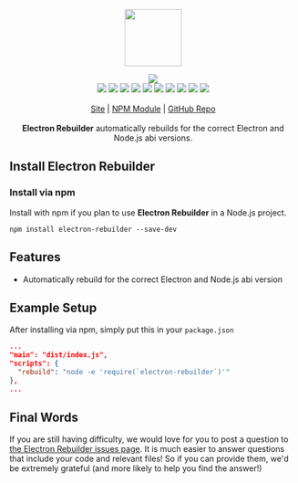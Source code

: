 <p align="center">
  <a href="https://cdn.itwcreativeworks.com/assets/itw-creative-works/images/logo/itw-creative-works-brandmark-black-x.svg">
    <img src="https://cdn.itwcreativeworks.com/assets/itw-creative-works/images/logo/itw-creative-works-brandmark-black-x.svg" width="100px">
  </a>
</p>

<p align="center">
  <img src="https://img.shields.io/github/package-json/v/itw-creative-works/electron-rebuilder.svg">
  <br>
  <img src="https://img.shields.io/david/itw-creative-works/electron-rebuilder.svg">
  <img src="https://img.shields.io/david/dev/itw-creative-works/electron-rebuilder.svg">
  <img src="https://img.shields.io/bundlephobia/min/electron-rebuilder.svg">
  <img src="https://img.shields.io/codeclimate/maintainability-percentage/itw-creative-works/electron-rebuilder.svg">
  <img src="https://img.shields.io/npm/dm/electron-rebuilder.svg">
  <img src="https://img.shields.io/node/v/electron-rebuilder.svg">
  <img src="https://img.shields.io/website/https/itwcreativeworks.com.svg">
  <img src="https://img.shields.io/github/license/itw-creative-works/electron-rebuilder.svg">
  <img src="https://img.shields.io/github/contributors/itw-creative-works/electron-rebuilder.svg">
  <img src="https://img.shields.io/github/last-commit/itw-creative-works/electron-rebuilder.svg">
  <br>
  <br>
  <a href="https://itwcreativeworks.com">Site</a> | <a href="https://www.npmjs.com/package/electron-rebuilder">NPM Module</a> | <a href="https://github.com/itw-creative-works/electron-rebuilder">GitHub Repo</a>
  <br>
  <br>
  <strong>Electron Rebuilder</strong> automatically rebuilds for the correct Electron and Node.js abi versions.
</p>

## Install Electron Rebuilder
### Install via npm
Install with npm if you plan to use **Electron Rebuilder** in a Node.js project.
```shell
npm install electron-rebuilder --save-dev
```

## Features
* Automatically rebuild for the correct Electron and Node.js abi version

## Example Setup
After installing via npm, simply put this in your `package.json`
```json
...
"main": "dist/index.js",
"scripts": {
  "rebuild": "node -e 'require(`electron-rebuilder`)'"
},
...
```

## Final Words
If you are still having difficulty, we would love for you to post a question to [the Electron Rebuilder issues page](https://github.com/itw-creative-works/electron-rebuilder/issues). It is much easier to answer questions that include your code and relevant files! So if you can provide them, we'd be extremely grateful (and more likely to help you find the answer!)
